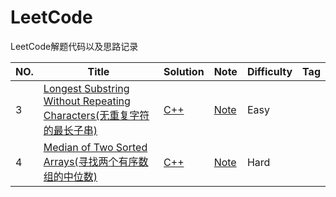 LeetCode
========

LeetCode解题代码以及思路记录

|NO.|Title|Solution|Note|Difficulty|Tag|
|---|-----|--------|----|----------|---|
|3|[Longest Substring Without Repeating Characters(无重复字符的最长子串)](https://leetcode-cn.com/problems/longest-substring-without-repeating-characters/)|[C++](solution/003.Longest%20Substring%20Without%20Repeating%20Characters/main.cpp)|[Note](solution/003.Longest%20Substring%20Without%20Repeating%20Characters/README.md)|Easy|
|4|[Median of Two Sorted Arrays(寻找两个有序数组的中位数)](https://leetcode-cn.com/problems/median-of-two-sorted-arrays/)|[C++](solution/004.Median%20of%20Two%20Sorted%20Arrays/main.cpp)|[Note](solution/004.Median%20of%20Two%20Sorted%20Arrays/README.md)|Hard|